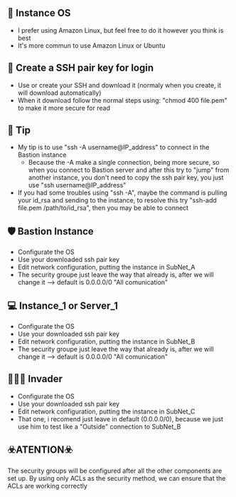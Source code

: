 ## 🐧 Instance OS
- I prefer using Amazon Linux, but feel free to do it however you think is best
- It's more commun to use Amazon Linux or Ubuntu

## 🔑 Create a SSH pair key for login
- Use or create your SSH and download it (normaly when you create, it will download automatically)
- When it download follow the normal steps using: "chmod 400 file.pem" to make it more secure for read

## 🍬 Tip
- My tip is to use "ssh -A username@IP_address" to connect in the Bastion instance
    - Because the -A make a single connection, being more secure, so when you connect to Bastion server and after this
      try to  "jump" from another instance, you don't need to copy the ssh pair key, you just use "ssh username@IP_address"
- If you had some troubles using "ssh -A", maybe the command is pulling your id_rsa and sending to the instance, to resolve this
  try "ssh-add file.pem /path/to/id_rsa", then you may be able to connect
  

## 🛡️ Bastion Instance
- Configurate the OS
- Use your downloaded ssh pair key
- Edit network configuration, putting the instance in SubNet_A
- The security groupe just leave the way that already is, after we will change it --> default is 0.0.0.0/0 "All comunication"

## 💻 Instance_1 or Server_1
- Configurate the OS
- Use your downloaded ssh pair key
- Edit network configuration, putting the instance in SubNet_B
- The security groupe just leave the way that already is, after we will change it --> default is 0.0.0.0/0 "All comunication"

## 👨🏻‍💻 Invader
- Configurate the OS
- Use your downloaded ssh pair key
- Edit network configuration, putting the instance in SubNet_C
- That one, i recomend just leave in default (0.0.0.0/0), because we just use him to test like a "Outside" connection to SubNet_B

## ☣️ATENTION☣️
The security groups will be configured after all the other components are set up. By using only ACLs as the security method, we can ensure that the ACLs are working correctly
